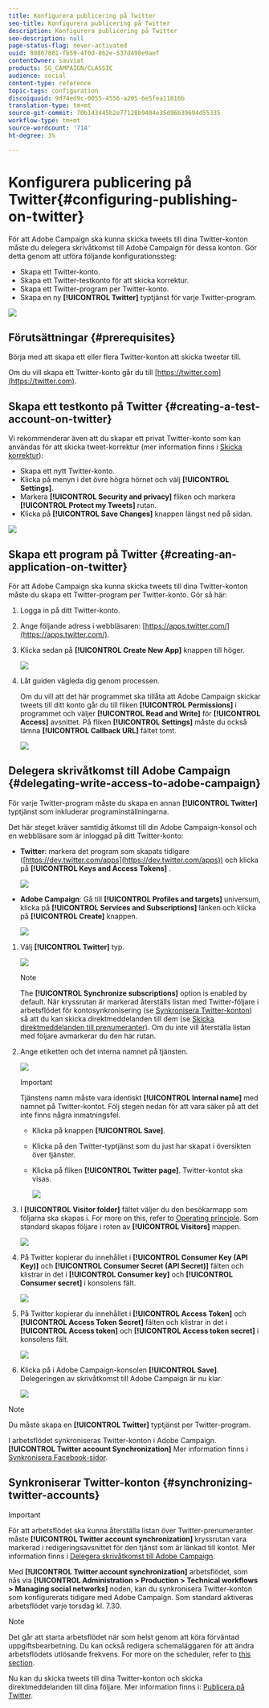 ```yaml
---
title: Konfigurera publicering på Twitter
seo-title: Konfigurera publicering på Twitter
description: Konfigurera publicering på Twitter
seo-description: null
page-status-flag: never-activated
uuid: 88867881-fb59-4f0d-862e-537d498e9aef
contentOwner: sauviat
products: SG_CAMPAIGN/CLASSIC
audience: social
content-type: reference
topic-tags: configuration
discoiquuid: 9d74ed9c-0055-4556-a205-6e5fea11816b
translation-type: tm+mt
source-git-commit: 70b143445b2e77128b9404e35d96b39694d55335
workflow-type: tm+mt
source-wordcount: '714'
ht-degree: 3%

---
```



# Konfigurera publicering på Twitter{#configuring-publishing-on-twitter}

För att Adobe Campaign ska kunna skicka tweets till dina Twitter-konton måste du delegera skrivåtkomst till Adobe Campaign för dessa konton. Gör detta genom att utföra följande konfigurationssteg:

* Skapa ett Twitter-konto.
* Skapa ett Twitter-testkonto för att skicka korrektur.
* Skapa ett Twitter-program per Twitter-konto.
* Skapa en ny **[!UICONTROL Twitter]** typtjänst för varje Twitter-program.

![](assets/social_diagram_twitter_service.png)

## Förutsättningar {#prerequisites}

Börja med att skapa ett eller flera Twitter-konton att skicka tweetar till.

Om du vill skapa ett Twitter-konto går du till [https://twitter.com](https://twitter.com).

## Skapa ett testkonto på Twitter {#creating-a-test-account-on-twitter}

Vi rekommenderar även att du skapar ett privat Twitter-konto som kan användas för att skicka tweet-korrektur (mer information finns i [Skicka korrektur](../../social/using/publishing-on-twitter.md#sending-the-proof)):

* Skapa ett nytt Twitter-konto.
* Klicka på menyn i det övre högra hörnet och välj **[!UICONTROL Settings]**.
* Markera **[!UICONTROL Security and privacy]** fliken och markera **[!UICONTROL Protect my Tweets]** rutan.
* Klicka på **[!UICONTROL Save Changes]** knappen längst ned på sidan.

![](assets/social_twitter_test_page.png)

## Skapa ett program på Twitter {#creating-an-application-on-twitter}

För att Adobe Campaign ska kunna skicka tweets till dina Twitter-konton måste du skapa ett Twitter-program per Twitter-konto. Gör så här:

1. Logga in på ditt Twitter-konto.
1. Ange följande adress i webbläsaren: [https://apps.twitter.com/](https://apps.twitter.com/).
1. Klicka sedan på **[!UICONTROL Create New App]** knappen till höger.

   ![](assets/social_create_twitter_app_001.png)

1. Låt guiden vägleda dig genom processen.

   Om du vill att det här programmet ska tillåta att Adobe Campaign skickar tweets till ditt konto går du till fliken **[!UICONTROL Permissions]** i programmet och väljer **[!UICONTROL Read and Write]** för **[!UICONTROL Access]** avsnittet. På fliken **[!UICONTROL Settings]** måste du också lämna **[!UICONTROL Callback URL]** fältet tomt.

   ![](assets/social_create_twitter_app_002.png)

## Delegera skrivåtkomst till Adobe Campaign {#delegating-write-access-to-adobe-campaign}

För varje Twitter-program måste du skapa en annan **[!UICONTROL Twitter]** typtjänst som inkluderar programinställningarna.

Det här steget kräver samtidig åtkomst till din Adobe Campaign-konsol och en webbläsare som är inloggad på ditt Twitter-konto:

* **Twitter**: markera det program som skapats tidigare ([https://dev.twitter.com/apps](https://dev.twitter.com/apps)) och klicka på **[!UICONTROL Keys and Access Tokens]** .

   ![](assets/social_twitter_service_002.png)

* **Adobe Campaign**: Gå till **[!UICONTROL Profiles and targets]** universum, klicka på **[!UICONTROL Services and Subscriptions]** länken och klicka på **[!UICONTROL Create]** knappen.

   ![](assets/social_twitter_service_007.png)

1. Välj **[!UICONTROL Twitter]** typ.

   ![](assets/social_twitter_service_008.png)

   >[!NOTE]
   >
   >The **[!UICONTROL Synchronize subscriptions]** option is enabled by default. När kryssrutan är markerad återställs listan med Twitter-följare i arbetsflödet för kontosynkronisering (se [Synkronisera Twitter-konton](#synchronizing-twitter-accounts)) så att du kan skicka direktmeddelanden till dem (se [Skicka direktmeddelanden till prenumeranter](../../social/using/publishing-on-twitter.md#sending-direct-messages-to-subscribers)). Om du inte vill återställa listan med följare avmarkerar du den här rutan.

1. Ange etiketten och det interna namnet på tjänsten.

   ![](assets/social_twitter_service_009.png)

   >[!IMPORTANT]
   >
   >Tjänstens namn måste vara identiskt **[!UICONTROL Internal name]** med namnet på Twitter-kontot. Följ stegen nedan för att vara säker på att det inte finns några inmatningsfel.

   * Klicka på knappen **[!UICONTROL Save]**.
   * Klicka på den Twitter-typtjänst som du just har skapat i översikten över tjänster.
   * Klicka på fliken **[!UICONTROL Twitter page]**.  Twitter-kontot ska visas.

      ![](assets/social_twitter_service_010.png)

1. I **[!UICONTROL Visitor folder]** fältet väljer du den besökarmapp som följarna ska skapas i. For more on this, refer to [Operating principle](../../social/using/publishing-on-twitter.md#operating-principle). Som standard skapas följare i roten av **[!UICONTROL Visitors]** mappen.

   ![](assets/social_twitter_service_010_b.png)

1. På Twitter kopierar du innehållet i **[!UICONTROL Consumer Key (API Key)]** och **[!UICONTROL Consumer Secret (API Secret)]** fälten och klistrar in det i **[!UICONTROL Consumer key]** och **[!UICONTROL Consumer secret]** i konsolens fält.

   ![](assets/social_twitter_service_012.png)

1. På Twitter kopierar du innehållet i **[!UICONTROL Access Token]** och **[!UICONTROL Access Token Secret]** fälten och klistrar in det i **[!UICONTROL Access token]** och **[!UICONTROL Access token secret]** i konsolens fält.

   ![](assets/social_twitter_service_013.png)

1. Klicka på i Adobe Campaign-konsolen **[!UICONTROL Save]**. Delegeringen av skrivåtkomst till Adobe Campaign är nu klar.

   ![](assets/social_twitter_service_014.png)

>[!NOTE]
>
>Du måste skapa en **[!UICONTROL Twitter]** typtjänst per Twitter-program.

I arbetsflödet synkroniseras Twitter-konton i Adobe Campaign. **[!UICONTROL Twitter account Synchronization]** Mer information finns i [Synkronisera Facebook-sidor](../../social/using/publishing-on-facebook-walls.md#synchronizing-facebook-pages).

## Synkroniserar Twitter-konton {#synchronizing-twitter-accounts}

>[!IMPORTANT]
>
>För att arbetsflödet ska kunna återställa listan över Twitter-prenumeranter måste **[!UICONTROL Twitter account synchronization]** kryssrutan vara markerad i redigeringsavsnittet för den tjänst som är länkad till kontot. Mer information finns i [Delegera skrivåtkomst till Adobe Campaign](#delegating-write-access-to-adobe-campaign).

Med **[!UICONTROL Twitter account synchronization]** arbetsflödet, som nås via **[!UICONTROL Administration > Production > Technical workflows > Managing social networks]** noden, kan du synkronisera Twitter-konton som konfigurerats tidigare med Adobe Campaign. Som standard aktiveras arbetsflödet varje torsdag kl. 7.30.

>[!NOTE]
>
>Det går att starta arbetsflödet när som helst genom att köra förväntad uppgiftsbearbetning. Du kan också redigera schemaläggaren för att ändra arbetsflödets utlösande frekvens. For more on the scheduler, refer to [this section](../../workflow/using/scheduler.md).

Nu kan du skicka tweets till dina Twitter-konton och skicka direktmeddelanden till dina följare. Mer information finns i: [Publicera på Twitter](../../social/using/publishing-on-twitter.md).
